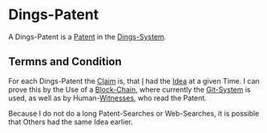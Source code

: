 # Dings-Patent

A Dings-Patent is a [Patent](670022.md) in the [Dings-System](300000007.md).

## Termns and Condition

For each Dings-Patent the [Claim](130000040.md) is, that [I](0.md) had the [Idea](600012.md) at a given Time. I can prove this by the Use of a [Block-Chain](2000218.md), where currently the [Git-System](58.md) is used, as well as by Human-[Witnesses](11000004.md), who read the Patent.



Because I do not do a long Patent-Searches or Web-Searches, it is possible that Others had the same Idea earlier.


